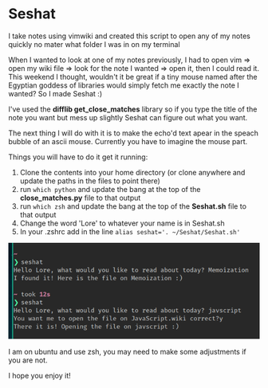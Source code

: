 # Seshat
I take notes using vimwiki and created this script to open any of my notes quickly no mater what folder I was in on my terminal

When I wanted to look at one of my notes previously, I had to open vim => open my wiki file => look for the note I wanted => open it, then I could read it.
This weekend I thought, wouldn't it be great if a tiny mouse named after the Egyptian goddess of libraries would simply fetch me exactly the note I wanted?
So I made Seshat :)

I've used the **difflib get_close_matches** library so if you type the title of the note you want but mess up slightly Seshat can figure out what you want.

The next thing I will do with it is to make the echo'd text apear in the speach bubble of an ascii mouse. Currently you have to imagine the mouse part.

Things you will have to do it get it running:
1. Clone the contents into your home directory (or clone anywhere and update the paths in the files to point there)
2. run `which python` and update the bang at the top of the **close_matches.py** file to that output
3. run `which zsh` and update the bang at the top of the **Seshat.sh** file to that output
4. Change the word 'Lore' to whatever your name is in Seshat.sh
5. In your .zshrc add in the line `alias seshat='. ~/Seshat/Seshat.sh'`

![Seshat terminal output](Screenshot.png?raw=true)

I am on ubuntu and use zsh, you may need to make some adjustments if you are not. 

I hope you enjoy it! 
